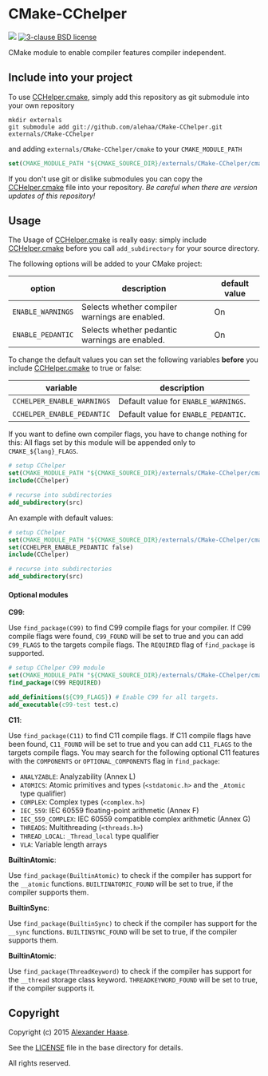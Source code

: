 # CMake-CChelper

[![](https://img.shields.io/github/issues-raw/alehaa/CMake-CChelper.svg?style=flat-square)](https://github.com/alehaa/CMake-CChelper/issues)
[![3-clause BSD license](http://img.shields.io/badge/license-3_clause_BSD-blue.svg?style=flat-square)](LICENSE)

CMake module to enable compiler features compiler independent.



## Include into your project

To use [CCHelper.cmake](cmake/CChelper.cmake), simply add this repository as git submodule into your own repository
```Shell
mkdir externals
git submodule add git://github.com/alehaa/CMake-CChelper.git externals/CMake-CChelper
```
and adding ```externals/CMake-CChelper/cmake``` to your ```CMAKE_MODULE_PATH```
```CMake
set(CMAKE_MODULE_PATH "${CMAKE_SOURCE_DIR}/externals/CMake-CChelper/cmake" ${CMAKE_MODULE_PATH})
```

If you don't use git or dislike submodules you can copy the [CCHelper.cmake](cmake/CChelper.cmake) file into your repository. *Be careful when there are version updates of this repository!*


## Usage

The Usage of [CCHelper.cmake](cmake/CChelper.cmake) is really easy: simply include [CCHelper.cmake](cmake/CChelper.cmake) before you call ```add_subdirectory``` for your source directory.


The following options will be added to your CMake project:

| option | description |default value|
|--------|-------------|-------------|
|```ENABLE_WARNINGS```|Selects whether compiler warnings are enabled.|On|
|```ENABLE_PEDANTIC```|Selects whether pedantic warnings are enabled.|On|

To change the default values you can set the following variables **before** you include [CCHelper.cmake](cmake/CChelper.cmake) to true or false:

| variable | description |
|--------|-------------|
|```CCHELPER_ENABLE_WARNINGS```|Default value for ```ENABLE_WARNINGS```.|
|```CCHELPER_ENABLE_PEDANTIC```|Default value for ```ENABLE_PEDANTIC```.|

If you want to define own compiler flags, you have to change nothing for this: All flags set by this module will be appended only to ```CMAKE_${lang}_FLAGS```.

```CMake
# setup CChelper
set(CMAKE_MODULE_PATH "${CMAKE_SOURCE_DIR}/externals/CMake-CChelper/cmake" ${CMAKE_MODULE_PATH})
include(CChelper)

# recurse into subdirectories
add_subdirectory(src)
```

An example with default values:

```CMake
# setup CChelper
set(CMAKE_MODULE_PATH "${CMAKE_SOURCE_DIR}/externals/CMake-CChelper/cmake" ${CMAKE_MODULE_PATH})
set(CCHELPER_ENABLE_PEDANTIC false)
include(CChelper)

# recurse into subdirectories
add_subdirectory(src)
```

#### Optional modules

**C99**:

Use ``find_package(C99)`` to find C99 compile flags for your compiler. If C99 compile flags were found, ``C99_FOUND`` will be set to true and you can add ``C99_FLAGS`` to the targets compile flags. The ``REQUIRED`` flag of ``find_package`` is supported.

```CMake
# setup CChelper C99 module
set(CMAKE_MODULE_PATH "${CMAKE_SOURCE_DIR}/externals/CMake-CChelper/cmake" ${CMAKE_MODULE_PATH})
find_package(C99 REQUIRED)

add_definitions(${C99_FLAGS}) # Enable C99 for all targets.
add_executable(c99-test test.c)
```

**C11**:

Use `find_package(C11)` to find C11 compile flags. If C11 compile flags have been found, `C11_FOUND` will be set to true and you can add `C11_FLAGS` to the targets compile flags. You may search for the following optional C11 features with the `COMPONENTS` or `OPTIONAL_COMPONENTS` flag in `find_package`:

* `ANALYZABLE`: Analyzability (Annex L)
* `ATOMICS`: Atomic primitives and types (`<stdatomic.h>` and the `_Atomic` type qualifier)
* `COMPLEX`: Complex types (`<complex.h>`)
* `IEC_559`: IEC 60559 floating-point arithmetic (Annex F)
* `IEC_559_COMPLEX`: IEC 60559 compatible complex arithmetic (Annex G)
* `THREADS`: Multithreading (`<threads.h>`)
* `THREAD_LOCAL`: `_Thread_local` type qualifier
* `VLA`: Variable length arrays

**BuiltinAtomic**:

Use `find_package(BuiltinAtomic)` to check if the compiler has support for the `__atomic` functions. `BUILTINATOMIC_FOUND` will be set to true, if the compiler supports them.


**BuiltinSync**:

Use `find_package(BuiltinSync)` to check if the compiler has support for the `__sync` functions. `BUILTINSYNC_FOUND` will be set to true, if the compiler supports them.


**BuiltinAtomic**:

Use `find_package(ThreadKeyword)` to check if the compiler has support for the `__thread` storage class keyword. `THREADKEYWORD_FOUND` will be set to true, if the compiler supports it.


## Copyright

Copyright (c) 2015 [Alexander Haase](alexander.haase@rwth-aachen.de).

See the [LICENSE](LICENSE) file in the base directory for details.

All rights reserved.
